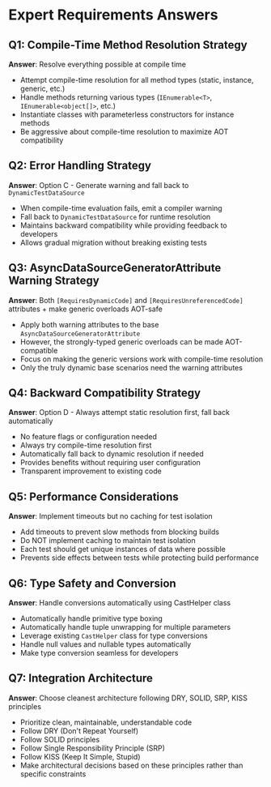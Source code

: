 # Expert Requirements Answers

## Q1: Compile-Time Method Resolution Strategy
**Answer**: Resolve everything possible at compile time
- Attempt compile-time resolution for all method types (static, instance, generic, etc.)
- Handle methods returning various types (`IEnumerable<T>`, `IEnumerable<object[]>`, etc.)
- Instantiate classes with parameterless constructors for instance methods
- Be aggressive about compile-time resolution to maximize AOT compatibility

## Q2: Error Handling Strategy  
**Answer**: Option C - Generate warning and fall back to `DynamicTestDataSource`
- When compile-time evaluation fails, emit a compiler warning
- Fall back to `DynamicTestDataSource` for runtime resolution
- Maintains backward compatibility while providing feedback to developers
- Allows gradual migration without breaking existing tests

## Q3: AsyncDataSourceGeneratorAttribute Warning Strategy
**Answer**: Both `[RequiresDynamicCode]` and `[RequiresUnreferencedCode]` attributes + make generic overloads AOT-safe
- Apply both warning attributes to the base `AsyncDataSourceGeneratorAttribute`
- However, the strongly-typed generic overloads can be made AOT-compatible
- Focus on making the generic versions work with compile-time resolution
- Only the truly dynamic base scenarios need the warning attributes

## Q4: Backward Compatibility Strategy
**Answer**: Option D - Always attempt static resolution first, fall back automatically
- No feature flags or configuration needed
- Always try compile-time resolution first
- Automatically fall back to dynamic resolution if needed
- Provides benefits without requiring user configuration
- Transparent improvement to existing code

## Q5: Performance Considerations
**Answer**: Implement timeouts but no caching for test isolation
- Add timeouts to prevent slow methods from blocking builds
- Do NOT implement caching to maintain test isolation
- Each test should get unique instances of data where possible
- Prevents side effects between tests while protecting build performance

## Q6: Type Safety and Conversion
**Answer**: Handle conversions automatically using CastHelper class
- Automatically handle primitive type boxing
- Automatically handle tuple unwrapping for multiple parameters
- Leverage existing `CastHelper` class for type conversions
- Handle null values and nullable types automatically
- Make type conversion seamless for developers

## Q7: Integration Architecture
**Answer**: Choose cleanest architecture following DRY, SOLID, SRP, KISS principles
- Prioritize clean, maintainable, understandable code
- Follow DRY (Don't Repeat Yourself)
- Follow SOLID principles
- Follow Single Responsibility Principle (SRP)
- Follow KISS (Keep It Simple, Stupid)
- Make architectural decisions based on these principles rather than specific constraints